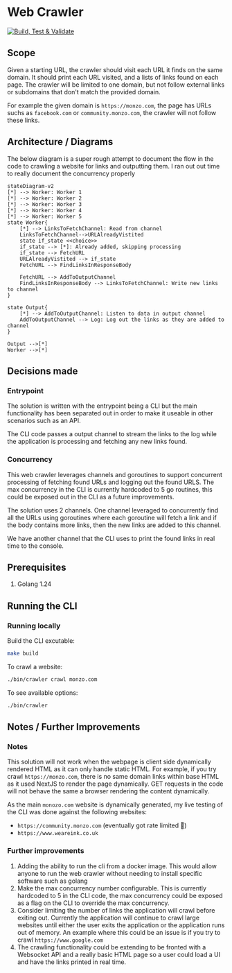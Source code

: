 # Web Crawler

[![Build, Test & Validate](https://github.com/emmaLP/web-crawler/actions/workflows/build.yaml/badge.svg)](https://github.com/emmaLP/web-crawler/actions/workflows/build.yaml)

## Scope

Given a starting URL, the crawler should visit each URL it finds on the same domain. It should print each URL visited, and a lists of links found on each page. The crawler will be limited to one domain, but not follow external links or subdomains that don't match the provided domain.

For example the given domain is `https://monzo.com`, the page has URLs suchs as `facebook.com` or `community.monzo.com`, the crawler will not follow these links.

## Architecture / Diagrams

The below diagram is a super rough attempt to document the flow in the code to crawling a website for links and outputting them. I ran out out time to really document the concurrency properly

```mermaid
stateDiagram-v2
[*] --> Worker: Worker 1
[*] --> Worker: Worker 2
[*] --> Worker: Worker 3
[*] --> Worker: Worker 4
[*] --> Worker: Worker 5
state Worker{
    [*] --> LinksToFetchChannel: Read from channel
    LinksToFetchChannel-->URLAlreadyVistited
    state if_state <<choice>>
    if_state --> [*]: Already added, skipping processing
    if_state --> FetchURL
    URLAlreadyVistited --> if_state
    FetchURL --> FindLinksInResponseBody

    FetchURL --> AddToOutputChannel
    FindLinksInResponseBody --> LinksToFetchChannel: Write new links to channel
}

state Output{
    [*] --> AddToOutputChannel: Listen to data in output channel
    AddToOutputChannel --> Log: Log out the links as they are added to channel
}

Output -->[*]
Worker -->[*]

```

## Decisions made

### Entrypoint

The solution is written with the entrypoint being a CLI but the main functionality has been separated out in order to make it useable in other scenarios such as an API.

The CLI code passes a output channel to stream the links to the log while the application is processing and fetching any new links found.

### Concurrency

This web crawler leverages channels and goroutines to support concurrent processing of fetching found URLs and logging out the found URLS. The max concurrency in the CLI is currently hardcoded to 5 go routines, this could be exposed out in the CLI as a future improvements.

The solution uses 2 channels. One channel leveraged to concurrently find all the URLs using goroutines where each goroutine will fetch a link and if the body contains more links, then the new links are added to this channel.

We have another channel that the CLI uses to print the found links in real time to the console.

## Prerequisites

1.  Golang 1.24

## Running the CLI

### Running locally

Build the CLI excutable:

```bash
make build
```

To crawl a website:

```bash
./bin/crawler crawl monzo.com
```

To see available options:

```bash
./bin/crawler
```

## Notes / Further Improvements

### Notes

This solution will not work when the webpage is client side dynamically rendered HTML as it can only handle static HTML.
For example, if you try crawl `https://monzo.com`, there is no same domain links within base HTML as it used NextJS to render the page dynamically. GET requests in the code will not behave the same a browser rendering the content dynamically.

As the main `monozo.com` website is dynamically generated, my live testing of the CLI was done against the following websites:

- `https://community.monzo.com` (eventually got rate limited :rofl:)
- `https://www.weareink.co.uk`

### Further improvements

1. Adding the ability to run the cli from a docker image. This would allow anyone to run the web crawler without needing to install specific software such as golang
1. Make the max concurrency number configurable. This is currently hardcoded to 5 in the CLI code, the max concurrency could be exposed as a flag on the CLI to override the max concurrency.
1. Consider limiting the number of links the application will crawl before exiting out. Currently the application will continue to crawl large websites until either the user exits the application or the application runs out of memory. An example where this could be an issue is if you try to crawl `https://www.google.com`
1. The crawling functionality could be extending to be fronted with a Websocket API and a really basic HTML page so a user could load a UI and have the links printed in real time.
